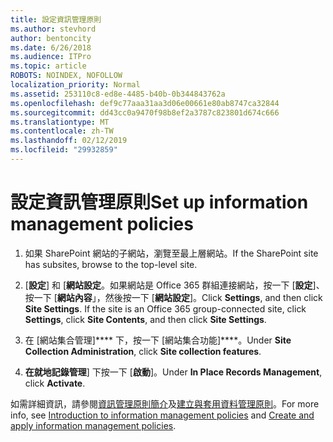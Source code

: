 ```yaml
---
title: 設定資訊管理原則
ms.author: stevhord
author: bentoncity
ms.date: 6/26/2018
ms.audience: ITPro
ms.topic: article
ROBOTS: NOINDEX, NOFOLLOW
localization_priority: Normal
ms.assetid: 253110c8-ed8e-4485-b40b-0b344843762a
ms.openlocfilehash: def9c77aaa31aa3d06e00661e80ab8747ca32844
ms.sourcegitcommit: dd43cc0a9470f98b8ef2a3787c823801d674c666
ms.translationtype: MT
ms.contentlocale: zh-TW
ms.lasthandoff: 02/12/2019
ms.locfileid: "29932859"
---
```

# <a name="set-up-information-management-policies"></a><span data-ttu-id="9a853-102">設定資訊管理原則</span><span class="sxs-lookup"><span data-stu-id="9a853-102">Set up information management policies</span></span>

1. <span data-ttu-id="9a853-103">如果 SharePoint 網站的子網站，瀏覽至最上層網站。</span><span class="sxs-lookup"><span data-stu-id="9a853-103">If the SharePoint site has subsites, browse to the top-level site.</span></span>
    
2. <span data-ttu-id="9a853-p101">[**設定**] 和 [**網站設定**。如果網站是 Office 365 群組連接網站，按一下 [**設定**]、 按一下 [**網站內容**」，然後按一下 [**網站設定**]。</span><span class="sxs-lookup"><span data-stu-id="9a853-p101">Click **Settings**, and then click **Site Settings**. If the site is an Office 365 group-connected site, click **Settings**, click **Site Contents**, and then click **Site Settings**.</span></span>
    
3. <span data-ttu-id="9a853-106">在 [網站集合管理]\*\*\*\* 下，按一下 [網站集合功能]\*\*\*\*。</span><span class="sxs-lookup"><span data-stu-id="9a853-106">Under **Site Collection Administration**, click **Site collection features**.</span></span>
    
4. <span data-ttu-id="9a853-107">**在就地記錄管理**] 下按一下 [**啟動**]。</span><span class="sxs-lookup"><span data-stu-id="9a853-107">Under **In Place Records Management**, click **Activate**.</span></span>
    
<span data-ttu-id="9a853-108">如需詳細資訊，請參閱[資訊管理原則簡介](https://go.microsoft.com/fwlink/?linkid=404239)及[建立與套用資料管理原則](https://go.microsoft.com/fwlink/?linkid=2003916)。</span><span class="sxs-lookup"><span data-stu-id="9a853-108">For more info, see [Introduction to information management policies](https://go.microsoft.com/fwlink/?linkid=404239) and [Create and apply information management policies](https://go.microsoft.com/fwlink/?linkid=2003916).</span></span>
  

